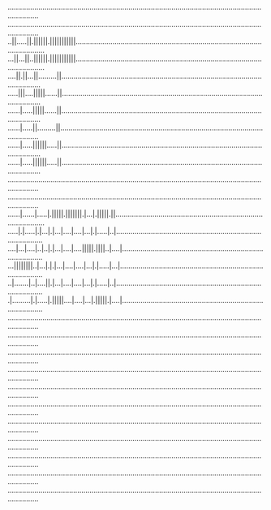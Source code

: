 ...........................................................................................................................................
...........................................................................................................................................
..||.....||.||||||.|||||||||||.............................................................................................................
...||...||..||||||.|||||||||||.............................................................................................................
....||.||...||.........||..................................................................................................................
.....|||....|||||......||..................................................................................................................
......|.....|||||......||..................................................................................................................
......|.....||.........||..................................................................................................................
......|.....||||||.....||..................................................................................................................
......|.....||||||.....||..................................................................................................................
...........................................................................................................................................
...........................................................................................................................................
......|......|.....|.|||||.|||||||.|...|.|||||.||..........................................................................................
.....|.|.....|.|...|.|...|....|....|...|.|.....|..|........................................................................................
....|...|....|..|..|.|...|....|....|||||.||||..|....|......................................................................................
...||||||||..|...|.|.|...|....|....|...|.|.....|...|.......................................................................................
..|.......|..|....||.|...|....|....|...|.|.....|..|........................................................................................
.|.........|.|.....|.|||||....|....|...|.|||||.|....|......................................................................................
...........................................................................................................................................
...........................................................................................................................................
...........................................................................................................................................
...........................................................................................................................................
...........................................................................................................................................
...........................................................................................................................................
...........................................................................................................................................
...........................................................................................................................................
...........................................................................................................................................
...........................................................................................................................................
...........................................................................................................................................



